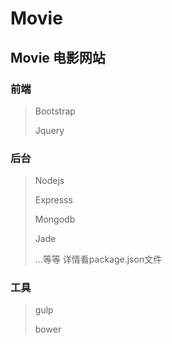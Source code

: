 # Movie
## Movie 电影网站
### 前端
>Bootstrap
>
>Jquery
### 后台
>Nodejs
>
>Expresss
>
>Mongodb
>
>Jade
>
>...等等 详情看package.json文件
### 工具
>gulp
>
>bower
>